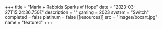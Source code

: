 +++
title = "Mario + Rabbids Sparks of Hope"
date = "2023-03-27T15:24:36.750Z"
description = ""
gaming = 2023
system = "Switch"
completed = false
platinum = false
[[resources]]
src = "images/boxart.jpg"
name = "featured"
+++

<!-- Start writing here...

**Final trophy count: __ of __**

![Trophy List](images/trophies.jpg) -->
